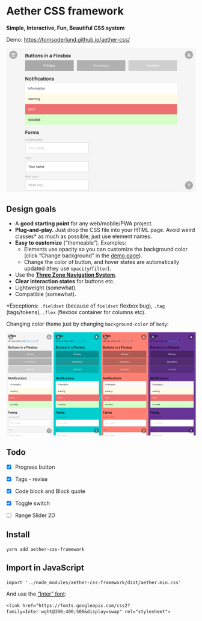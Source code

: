 # Aether CSS framework

**Simple, Interactive, Fun, Beautiful CSS system**

Demo: https://tomsoderlund.github.io/aether-css/

![Screenshot of Aether CSS](docs/demo.png)


## Design goals

- A **good starting point** for any web/mobile/PWA project.
- **Plug-and-play.** Just drop the CSS file into your HTML page. Avoid weird classes* as much as possible, just use element names.
- **Easy to customize** (“themeable”). Examples:
  - Elements use opacity so you can customize the background color (click “Change background” in the [demo page](https://tomsoderlund.github.io/aether-css/)).
  - Change the color of button, and hover states are automatically updated (they use `opacity`/`filter`).
- Use the [**Three Zone Navigation System**](https://medium.com/@tomsoderlund/three-zone-navigation-system-45f20d08bed4).
- **Clear interaction states** for buttons etc.
- Lightweight (somewhat).
- Compatible (somewhat).

*Exceptions: `.fieldset` (because of `fieldset` flexbox bug), `.tag` (tags/tokens), `.flex` (flexbox container for columns etc).

Changing color theme just by changing `background-color` of `body`:

![Demonstration of Aether CSS color themes](docs/themes.png)


## Todo

- [x] Progress button
- [x] Tags - revise
- [x] Code block and Block quote
- [x] Toggle switch
- [ ] Range Slider 2D


## Install

    yarn add aether-css-framework


## Import in JavaScript

    import '../node_modules/aether-css-framework/dist/aether.min.css'

And use the [“Inter” font](https://rsms.me/inter/):

    <link href="https://fonts.googleapis.com/css2?family=Inter:wght@300;400;500&display=swap" rel="stylesheet">
